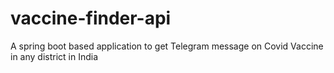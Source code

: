 # vaccine-finder-api
A spring boot based application to get Telegram message on Covid Vaccine in any district in India
